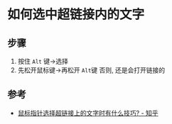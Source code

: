 # 如何选中超链接内的文字

## 步骤

1. 按住 `Alt` 键->选择
2. 先松开鼠标键->再松开 `Alt`键
    否则, 还是会打开链接的

## 参考

- [鼠标指针选择超链接上的文字时有什么技巧? - 知乎](https://www.zhihu.com/question/20161357)
